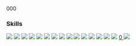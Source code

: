 000<!-- skills & tools -->
### Skills
<img src="https://img.shields.io/badge/java-007396?style=flat-square&logo=OpenJDK&logoColor=white"   />
<img src="https://img.shields.io/badge/Spring-6DB33F?style=flat-square&logo=Spring&logoColor=white"   />
<img src="https://img.shields.io/badge/springboot-6DB33F?style=flat-square&logo=springboot&logoColor=white"   />
<img src="https://img.shields.io/badge/Spring Security-6DB33F?style=flat-square&logo=Spring Security&logoColor=white"   />
<img src="https://img.shields.io/badge/MySQL-4479A1?style=flat-square&logo=MySQL&logoColor=white"   />
<img src="https://img.shields.io/badge/nginx-%23009639.svg?style=flat-square&logo=nginx&logoColor=white"   />
<img src="https://img.shields.io/badge/docker-%230db7ed.svg?style=flat-square&logo=docker&logoColor=white"   /> 
<img src="https://img.shields.io/badge/grafana-%23F46800.svg?style=flat-square&logo=grafana&logoColor=white"   />
<img src="https://img.shields.io/badge/Prometheus-E6522C?style=flat-square&logo=Prometheus&logoColor=white"   />
<img src="https://img.shields.io/badge/HTML5-E34F26?style=flat-square&logo=HTML5&logoColor=white"   />
<img src="https://img.shields.io/badge/CSS3-1572B6?style=flat-square&logo=CSS3&logoColor=white"   />
<img src="https://img.shields.io/badge/JavaScript-F7DF1E?style=flat-square&logo=JavaScript&logoColor=white"   />
<img src="https://img.shields.io/badge/Thymeleaf-005F0F?style=flat-square&logo=Thymeleaf&logoColor=white"   />
<img src="https://img.shields.io/badge/Vue.js-4FC08D?style=flat-square&logo=Vue.js&logoColor=white"   />
<img src="https://img.shields.io/badge/Nuxt.js-00DC82?style=flat-square&logo=Nuxt.js&logoColor=white"   />
<!-- gitanimals -->
<a href="https://github.com/devxb/gitanimals">0
  <img src="https://render.gitanimals.org/farms/choidazzi"/>
</a>
  

